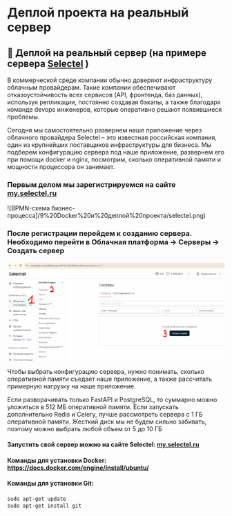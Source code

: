 # Деплой проекта на реальный сервер

## 🚀 Деплой на реальный сервер (на примере сервера [Selectel](https://selectel.ru/services/cloud/servers/?utm_source=zenclass&utm_medium=referral&utm_campaign=help-course_0924_shumeiko_paid) )

В коммерческой среде компании обычно доверяют инфраструктуру облачным провайдерам. Такие компании обеспечивают
отказоустойчивость всех сервисов (API, фронтенда, баз данных), используя репликации, постоянно создавая бэкапы, а также
благодаря команде devops инженеров, которые оперативно решают появившиеся проблемы.

Сегодня мы самостоятельно развернем наше приложение через облачного провайдера Selectel – это известная российская
компания, один из крупнейших поставщиков инфраструктуры для бизнеса. Мы подберем конфигурацию сервера под наше
приложение, развернем его при помощи docker и nginx, посмотрим, сколько оперативной памяти и мощности процессора он
занимает.

### Первым делом мы зарегистрируемся на сайте [my.selectel.ru ](https://selectel.ru/services/cloud/servers/?utm_source=zenclass&utm_medium=referral&utm_campaign=help-course_0924_shumeiko_paid)

![BPMN-схема бизнес-процесса]/9%20Docker%20и%20деплой%20проекта/selectel.png)

### После регистрации перейдем к созданию сервера. Необходимо перейти в Облачная платформа -> Серверы -> Создать сервер

![BPMN-схема бизнес-процесса](/9%20Docker%20и%20деплой%20проекта/selectel_2.png)

Чтобы выбрать конфигурацию сервера, нужно понимать, сколько оперативной памяти съедает наше приложение, а также
рассчитать примерную нагрузку на наше приложение.

Если разворачивать только FastAPI и PostgreSQL, то суммарно можно уложиться в 512 МБ оперативной памяти. Если запускать
дополнительно Redis и Celery, лучше рассмотреть сервера с 1 ГБ оперативной памяти. Жесткий диск мы не будем сильно
забивать, поэтому можно выбрать любой объем от 5 до 10 ГБ

#### Запустить свой сервер можно на сайте Selectel: [my.selectel.ru ](https://selectel.ru/services/cloud/servers/?utm_source=zenclass&utm_medium=referral&utm_campaign=help-course_0924_shumeiko_paid)

#### Команды для установки Docker: https://docs.docker.com/engine/install/ubuntu/

#### Команды для установки Git: 
```shell
sudo apt-get update
sudo apt-get install git
```